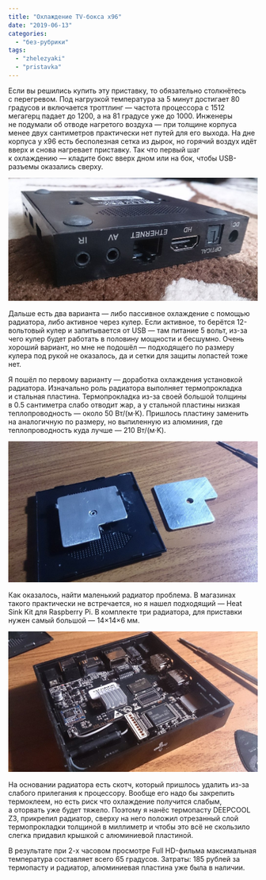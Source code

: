 ```yaml
---
title: "Охлаждение TV-бокса x96"
date: "2019-06-13"
categories: 
  - "без-рубрики"
tags: 
  - "zhelezyaki"
  - "pristavka"
---
```


Если вы решились купить эту приставку, то обязательно столкнётесь с перегревом. Под нагрузкой температура за 5 минут достигает 80 градусов и включается троттлинг — частота процессора с 1512 мегагерц падает до 1200, а на 81 градусе уже до 1000. Инженеры не подумали об отводе нагретого воздуха — при толщине корпуса менее двух сантиметров практически нет путей для его выхода. На дне корпуса у x96 есть бесполезная сетка из дырок, но горячий воздух идёт вверх и снова нагревает приставку. Так что первый шаг к охлаждению — кладите бокс вверх дном или на бок, чтобы USB-разъемы оказались сверху.

![](images/tv-box-x96-lg.jpg)

Дальше есть два варианта — либо пассивное охлаждение с помощью радиатора, либо активное через кулер. Если активное, то берётся 12-вольтовый кулер и запитывается от USB — там питание 5 вольт, из-за чего кулер будет работать в половину мощности и бесшумно. Очень хороший вариант, но мне не подошёл — подходящего по размеру кулера под рукой не оказалось, да и сетки для защиты лопастей тоже нет.

Я пошёл по первому варианту — доработка охлаждения установкой радиатора. Изначально роль радиатора выполняет термопрокладка и стальная пластина. Термопрокладка из-за своей большой толщины в 0.5 сантиметра слабо отводит жар, а у стальной пластины низкая теплопроводность — около 50 Вт/(м·K). Пришлось пластину заменить на аналогичную по размеру, но выпиленную из алюминия, где теплопроводность куда лучше — 210 Вт/(м·K).

![](images/x96-aluminevaya-plastina-ohlazhdeniya-lg.jpg)

Как оказалось, найти маленький радиатор проблема. В магазинах такого практически не встречается, но я нашел подходящий — Heat Sink Kit для Raspberry Pi. В комплекте три радиатора, для приставки нужен самый большой — 14×14×6 мм.

![](images/radiator-dlya-x96-lg.jpg)

На основании радиатора есть скотч, который пришлось удалить из-за слабого прилегания к процессору. Вообще его надо бы закрепить термоклеем, но есть риск что охлаждение получится слабым, а оторвать уже будет тяжело. Поэтому я нанёс термопасту DEEPCOOL Z3, прикрепил радиатор, сверху на него положил отрезанный слой термопрокладки толщиной в миллиметр и чтобы это всё не скользило слегка придавил крышкой с алюминиевой пластиной.

В результате при 2-х часовом просмотре Full HD-фильма максимальная температура составляет всего 65 градусов. Затраты: 185 рублей за термопасту и радиатор, алюминиевая пластина уже была в наличии.
